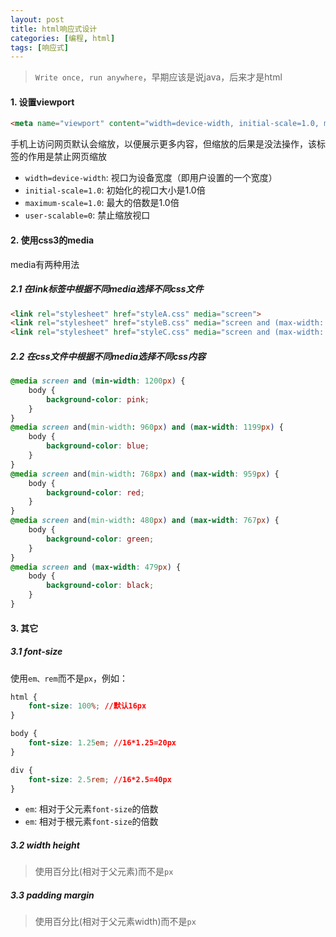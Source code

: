 ```yaml
---
layout: post
title: html响应式设计
categories: [编程, html]
tags: [响应式]
---
```


> `Write once, run anywhere`，早期应该是说java，后来才是html

#### 1. 设置viewport

```html
<meta name="viewport" content="width=device-width, initial-scale=1.0, maximum-scale=1.0, user-scalable=0" />
```

手机上访问网页默认会缩放，以便展示更多内容，但缩放的后果是没法操作，该标签的作用是禁止网页缩放

* `width=device-width`: 视口为设备宽度（即用户设置的一个宽度）
* `initial-scale=1.0`: 初始化的视口大小是1.0倍
* `maximum-scale=1.0`: 最大的倍数是1.0倍
* `user-scalable=0`: 禁止缩放视口

#### 2. 使用css3的media

media有两种用法

##### 2.1 在link标签中根据不同media选择不同css文件

```html
<link rel="stylesheet" href="styleA.css" media="screen">  
<link rel="stylesheet" href="styleB.css" media="screen and (max-width: 800px)">  
<link rel="stylesheet" href="styleC.css" media="screen and (max-width: 600px)">
```

##### 2.2 在css文件中根据不同media选择不同css内容

```css
@media screen and (min-width: 1200px) {
    body {
        background-color: pink;
    }    
}
@media screen and(min-width: 960px) and (max-width: 1199px) {
    body {
        background-color: blue;
    }
}
@media screen and(min-width: 768px) and (max-width: 959px) {
    body {
        background-color: red;
    }
}
@media screen and(min-width: 480px) and (max-width: 767px) {
    body {
        background-color: green;
    }
}
@media screen and (max-width: 479px) {
    body {
        background-color: black;
    }
}
```

#### 3. 其它
##### 3.1 font-size

使用`em、rem`而不是`px`，例如：

```css
html {
    font-size: 100%; //默认16px
}

body {
    font-size: 1.25em; //16*1.25=20px
}

div {
    font-size: 2.5rem; //16*2.5=40px
}
```

* `em`: 相对于父元素`font-size`的倍数
* `em`: 相对于根元素`font-size`的倍数

##### 3.2 width height

> 使用百分比(相对于父元素)而不是`px`

##### 3.3 padding margin

> 使用百分比(相对于父元素width)而不是`px`
